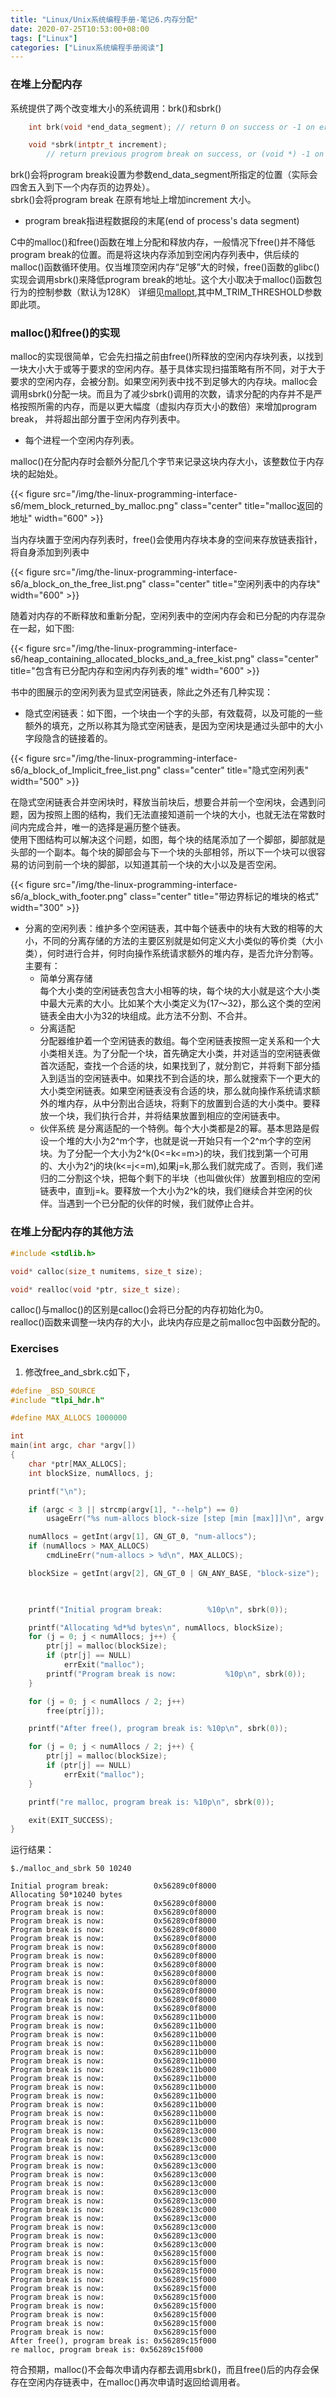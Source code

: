 ```yaml
---
title: "Linux/Unix系统编程手册-笔记6.内存分配"
date: 2020-07-25T10:53:00+08:00
tags: ["Linux"]
categories: ["Linux系统编程手册阅读"]
---
```


### 在堆上分配内存

系统提供了两个改变堆大小的系统调用：brk()和sbrk()

```cpp
    int brk(void *end_data_segment); // return 0 on success or -1 on error

    void *sbrk(intptr_t increment);     
        // return previous progrom break on success, or (void *) -1 on error
```

brk()会将program break设置为参数end_data_segment所指定的位置（实际会四舍五入到下一个内存页的边界处）。  
sbrk()会将program break 在原有地址上增加increment 大小。


* program break指进程数据段的末尾(end of process's data segment)  

C中的malloc()和free()函数在堆上分配和释放内存，一般情况下free()并不降低program break的位置。而是将这块内存添加到空闲内存列表中，供后续的malloc()函数循环使用。仅当堆顶空闲内存“足够”大的时候，free()函数的glibc()实现会调用sbrk()来降低program break的地址。这个大小取决于malloc()函数包行为的控制参数（默认为128K） 详细见[mallopt](https://man7.org/linux/man-pages/man3/mallopt.3.html),其中M_TRIM_THRESHOLD参数即此项。  

### malloc()和free()的实现

malloc的实现很简单，它会先扫描之前由free()所释放的空闲内存块列表，以找到一块大小大于或等于要求的空闲内存。基于具体实现扫描策略有所不同，对于大于要求的空闲内存，会被分割。如果空闲列表中找不到足够大的内存块。malloc会调用sbrk()分配一块。而且为了减少sbrk()调用的次数，请求分配的内存并不是严格按照所需的内存，而是以更大幅度（虚拟内存页大小的数倍）来增加program break， 并将超出部分置于空闲内存列表中。
* 每个进程一个空闲内存列表。  

malloc()在分配内存时会额外分配几个字节来记录这块内存大小，该整数位于内存块的起始处。 

{{< figure src="/img/the-linux-programming-interface-s6/mem_block_returned_by_malloc.png"  class="center" title="malloc返回的地址" width="600" >}}


当内存块置于空闲内存列表时，free()会使用内存块本身的空间来存放链表指针，将自身添加到列表中

{{< figure src="/img/the-linux-programming-interface-s6/a_block_on_the_free_list.png"  class="center" title="空闲列表中的内存块" width="600" >}}


随着对内存的不断释放和重新分配，空闲列表中的空闲内存会和已分配的内存混杂在一起，如下图:

{{< figure src="/img/the-linux-programming-interface-s6/heap_containing_allocated_blocks_and_a_free_kist.png"  class="center" title="包含有已分配内存和空闲内存列表的堆" width="600" >}}

书中的图展示的空闲列表为显式空闲链表，除此之外还有几种实现：
- 隐式空闲链表：如下图，一个块由一个字的头部，有效载荷，以及可能的一些额外的填充，之所以称其为隐式空闲链表，是因为空闲块是通过头部中的大小字段隐含的链接着的。

{{< figure src="/img/the-linux-programming-interface-s6/a_block_of_Implicit_free_list.png"  class="center" title="隐式空闲列表" width="500" >}}

在隐式空闲链表合并空闲块时，释放当前块后，想要合并前一个空闲块，会遇到问题，因为按照上图的结构，我们无法直接知道前一个块的大小，也就无法在常数时间内完成合并，唯一的选择是遍历整个链表。  
使用下图结构可以解决这个问题，如图，每个块的结尾添加了一个脚部，脚部就是头部的一个副本。每个块的脚部会与下一个块的头部相邻，所以下一个块可以很容易的访问到前一个块的脚部，以知道其前一个块的大小以及是否空闲。

{{< figure src="/img/the-linux-programming-interface-s6/a_block_with_footer.png"  class="center" title="带边界标记的堆块的格式" width="300" >}}

- 分离的空闲列表：维护多个空闲链表，其中每个链表中的块有大致的相等的大小，不同的分离存储的方法的主要区别就是如何定义大小类似的等价类（大小类），何时进行合并，何时向操作系统请求额外的堆内存，是否允许分割等。主要有：
    * 简单分离存储  
    每个大小类的空闲链表包含大小相等的块，每个块的大小就是这个大小类中最大元素的大小。比如某个大小类定义为{17～32}，那么这个类的空闲链表全由大小为32的块组成。此方法不分割、不合并。
    * 分离适配  
    分配器维护着一个空闲链表的数组。每个空闲链表按照一定关系和一个大小类相关连。为了分配一个块，首先确定大小类，并对适当的空闲链表做首次适配，查找一个合适的块，如果找到了，就分割它，并将剩下部分插入到适当的空闲链表中。如果找不到合适的块，那么就搜索下一个更大的大小类空闲链表。如果空闲链表没有合适的块，那么就向操作系统请求额外的堆内存，从中分割出合适块，将剩下的放置到合适的大小类中。要释放一个块，我们执行合并，并将结果放置到相应的空闲链表中。
    * 伙伴系统
    是分离适配的一个特例。每个大小类都是2的幂。基本思路是假设一个堆的大小为2^m个字，也就是说一开始只有一个2^m个字的空闲块。为了分配一个大小为2^k(0<=k<=m>)的块，我们找到第一个可用的、大小为2^j的块(k<=j<=m),如果j=k,那么我们就完成了。否则，我们递归的二分割这个块，把每个剩下的半块（也叫做伙伴）放置到相应的空闲链表中，直到j=k。要释放一个大小为2^k的块，我们继续合并空闲的伙伴。当遇到一个已分配的伙伴的时候，我们就停止合并。


### 在堆上分配内存的其他方法

```cpp
#include <stdlib.h>

void* calloc(size_t numitems, size_t size);

void* realloc(void *ptr, size_t size);
```

calloc()与malloc()的区别是calloc()会将已分配的内存初始化为0。  
realloc()函数来调整一块内存的大小，此块内存应是之前malloc包中函数分配的。



 ### Exercises
1. 修改free_and_sbrk.c如下，
```cpp
#define _BSD_SOURCE
#include "tlpi_hdr.h"

#define MAX_ALLOCS 1000000

int
main(int argc, char *argv[])
{
    char *ptr[MAX_ALLOCS];
    int blockSize, numAllocs, j;

    printf("\n");

    if (argc < 3 || strcmp(argv[1], "--help") == 0)
        usageErr("%s num-allocs block-size [step [min [max]]]\n", argv[0]);

    numAllocs = getInt(argv[1], GN_GT_0, "num-allocs");
    if (numAllocs > MAX_ALLOCS)
        cmdLineErr("num-allocs > %d\n", MAX_ALLOCS);

    blockSize = getInt(argv[2], GN_GT_0 | GN_ANY_BASE, "block-size");

    

    printf("Initial program break:          %10p\n", sbrk(0));

    printf("Allocating %d*%d bytes\n", numAllocs, blockSize);
    for (j = 0; j < numAllocs; j++) {
        ptr[j] = malloc(blockSize);
        if (ptr[j] == NULL)
            errExit("malloc");
        printf("Program break is now:           %10p\n", sbrk(0));
    }

    for (j = 0; j < numAllocs / 2; j++)
        free(ptr[j]);

    printf("After free(), program break is: %10p\n", sbrk(0));

    for (j = 0; j < numAllocs / 2; j++) {
        ptr[j] = malloc(blockSize);
        if (ptr[j] == NULL)
            errExit("malloc");
    }

    printf("re malloc, program break is: %10p\n", sbrk(0));

    exit(EXIT_SUCCESS);
}

```

运行结果：

```
$./malloc_and_sbrk 50 10240

Initial program break:          0x56289c0f8000
Allocating 50*10240 bytes
Program break is now:           0x56289c0f8000
Program break is now:           0x56289c0f8000
Program break is now:           0x56289c0f8000
Program break is now:           0x56289c0f8000
Program break is now:           0x56289c0f8000
Program break is now:           0x56289c0f8000
Program break is now:           0x56289c0f8000
Program break is now:           0x56289c0f8000
Program break is now:           0x56289c0f8000
Program break is now:           0x56289c0f8000
Program break is now:           0x56289c0f8000
Program break is now:           0x56289c0f8000
Program break is now:           0x56289c0f8000
Program break is now:           0x56289c11b000
Program break is now:           0x56289c11b000
Program break is now:           0x56289c11b000
Program break is now:           0x56289c11b000
Program break is now:           0x56289c11b000
Program break is now:           0x56289c11b000
Program break is now:           0x56289c11b000
Program break is now:           0x56289c11b000
Program break is now:           0x56289c11b000
Program break is now:           0x56289c11b000
Program break is now:           0x56289c11b000
Program break is now:           0x56289c11b000
Program break is now:           0x56289c11b000
Program break is now:           0x56289c13c000
Program break is now:           0x56289c13c000
Program break is now:           0x56289c13c000
Program break is now:           0x56289c13c000
Program break is now:           0x56289c13c000
Program break is now:           0x56289c13c000
Program break is now:           0x56289c13c000
Program break is now:           0x56289c13c000
Program break is now:           0x56289c13c000
Program break is now:           0x56289c13c000
Program break is now:           0x56289c13c000
Program break is now:           0x56289c13c000
Program break is now:           0x56289c13c000
Program break is now:           0x56289c13c000
Program break is now:           0x56289c15f000
Program break is now:           0x56289c15f000
Program break is now:           0x56289c15f000
Program break is now:           0x56289c15f000
Program break is now:           0x56289c15f000
Program break is now:           0x56289c15f000
Program break is now:           0x56289c15f000
Program break is now:           0x56289c15f000
Program break is now:           0x56289c15f000
Program break is now:           0x56289c15f000
After free(), program break is: 0x56289c15f000
re malloc, program break is: 0x56289c15f000

```

符合预期，malloc()不会每次申请内存都去调用sbrk()，而且free()后的内存会保存在空闲内存链表中，在malloc()再次申请时返回给调用者。